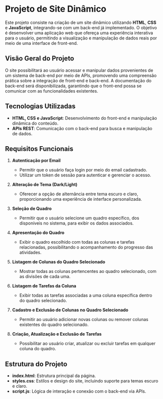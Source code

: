 # Projeto de Site Dinâmico

Este projeto consiste na criação de um site dinâmico utilizando **HTML**, **CSS** e **JavaScript**, integrando-se com um back-end já implementado. O objetivo é desenvolver uma aplicação web que ofereça uma experiência interativa para o usuário, permitindo a visualização e manipulação de dados reais por meio de uma interface de front-end.

## Visão Geral do Projeto

O site possibilitará ao usuário acessar e manipular dados provenientes de um sistema de back-end por meio de APIs, promovendo uma compreensão prática sobre a integração de front-end e back-end. A documentação do back-end será disponibilizada, garantindo que o front-end possa se comunicar com as funcionalidades existentes.

## Tecnologias Utilizadas

- **HTML, CSS e JavaScript**: Desenvolvimento do front-end e manipulação dinâmica do conteúdo.
- **APIs REST**: Comunicação com o back-end para busca e manipulação de dados.

## Requisitos Funcionais

1. **Autenticação por Email**
   - Permitir que o usuário faça login por meio do email cadastrado.
   - Utilizar um token de sessão para autenticar e gerenciar o acesso.

2. **Alteração de Tema (Dark/Light)**
   - Oferecer a opção de alternância entre tema escuro e claro, proporcionando uma experiência de interface personalizada.

3. **Seleção de Quadro**
   - Permitir que o usuário selecione um quadro específico, dos disponíveis no sistema, para exibir os dados associados.

4. **Apresentação do Quadro**
   - Exibir o quadro escolhido com todas as colunas e tarefas relacionadas, possibilitando o acompanhamento do progresso das atividades.

5. **Listagem de Colunas do Quadro Selecionado**
   - Mostrar todas as colunas pertencentes ao quadro selecionado, com as divisões de cada uma.

6. **Listagem de Tarefas da Coluna**
   - Exibir todas as tarefas associadas a uma coluna específica dentro do quadro selecionado.

7. **Cadastro e Exclusão de Colunas no Quadro Selecionado**
   - Permitir ao usuário adicionar novas colunas ou remover colunas existentes do quadro selecionado.

8. **Criação, Atualização e Exclusão de Tarefas**
   - Possibilitar ao usuário criar, atualizar ou excluir tarefas em qualquer coluna do quadro.

## Estrutura do Projeto

- **index.html**: Estrutura principal da página.
- **styles.css**: Estilos e design do site, incluindo suporte para temas escuro e claro.
- **script.js**: Lógica de interação e conexão com o back-end via APIs.

